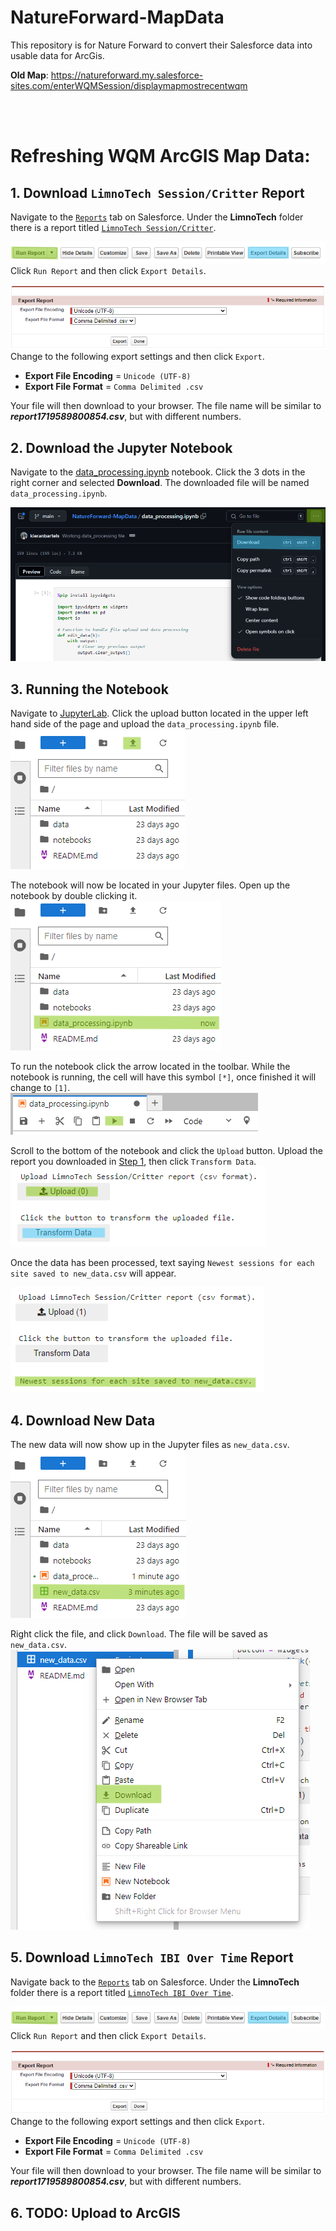 # NatureForward-MapData
This repository is for Nature Forward to convert their Salesforce data into usable data for ArcGis.


**Old Map**: https://natureforward.my.salesforce-sites.com/enterWQMSession/displaymapmostrecentwqm

<br />
<br />

# **Refreshing WQM ArcGIS Map Data:**

## 1. Download `LimnoTech Session/Critter` Report
Navigate to the [`Reports`](https://natureforward.my.salesforce.com/00O/o) tab on Salesforce. Under the **LimnoTech** folder there is a report titled [`LimnoTech Session/Critter`](https://natureforward.my.salesforce.com/00OUw000001htqH).

![alt text](images/report_buttons.png)  
Click `Run Report` and then click `Export Details`.  

![alt text](images/export_page.png) 
Change to the following export settings and then click `Export`.
- **Export File Encoding** = `Unicode (UTF-8)` 
- **Export File Format** = `Comma Delimited .csv` 

Your file will then download to your browser. The file name will be similar to ***report1719589800854.csv***, but with different numbers.

## 2. Download the Jupyter Notebook
Navigate to the [data_processing.ipynb](https://github.com/LimnoTech/NatureForward-MapData/blob/main/data_processing.ipynb) notebook. Click the 3 dots in the right corner and selected **Download**. The downloaded file will be named `data_processing.ipynb`.

![alt text](images/download_notebook.png)

## 3. Running the Notebook
Navigate to [JupyterLab](https://jupyter.org/try-jupyter/lab/). Click the upload button located in the upper left hand side of the page and upload the `data_processing.ipynb` file.   
![alt text](images/jupyter_lab.png)


The notebook will now be located in your Jupyter files. Open up the notebook by double clicking it.   
![alt text](images/notebook_nav.png)

To run the notebook click the arrow located in the toolbar. While the notebook is running, the cell will have this symbol `[*]`, once finished it will change to `[1]`.  
![alt text](images/run_notebook.png)

Scroll to the bottom of the notebook and click the `Upload` button. Upload the report you downloaded in [Step 1](#1-download-limnotech-sessioncritter-report), then click `Transform Data`.  
![alt text](images/buttons.png)

Once the data has been processed, text saying `Newest sessions for each site saved to new_data.csv` will appear.  

![alt text](images/notebook_ran.png)

## 4. Download New Data
The new data will now show up in the Jupyter files as `new_data.csv`.
![alt text](images/new_data.png)

Right click the file, and click `Download`. The file will be saved as `new_data.csv`.
![alt text](images/download_new_data.png)


## 5. Download `LimnoTech IBI Over Time` Report
Navigate back to the [`Reports`](https://natureforward.my.salesforce.com/00O/o) tab on Salesforce. Under the **LimnoTech** folder there is a report titled [`LimnoTech IBI Over Time`](https://natureforward.my.salesforce.com/00OUw000001huj7).

![alt text](images/report_buttons.png)  
Click `Run Report` and then click `Export Details`.  

![alt text](images/export_page.png) 
Change to the following export settings and then click `Export`.
- **Export File Encoding** = `Unicode (UTF-8)` 
- **Export File Format** = `Comma Delimited .csv` 

Your file will then download to your browser. The file name will be similar to ***report1719589800854.csv***, but with different numbers.

## 6. TODO: Upload to ArcGIS
